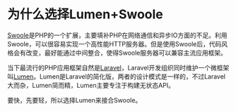 # 为什么选择Lumen+Swoole

[Swoole](https://www.swoole.com/)是PHP的一个扩展，主要填补PHP在网络通信和异步IO方面的不足。利用Swoole，可以很容易实现一个高性能HTTP服务器。但是使用Swoole后，代码风格会有改变，最好能通过中间整合，使得Swoole服务器可以兼容主流应用框架。

当下最流行的PHP应用框架自然是[Laravel](https://laravel.com/)，Laravel开发组织同时维护一个微框架叫[Lumen](https://lumen.laravel.com/)。Lumen是Laravel的简化版，两者的设计模式是一样的，不过Laravel大而杂，Lumen简而精，Lumen主要专注于构建无状态API。

要快，先要轻，所以选择Lumen来接合Swoole。